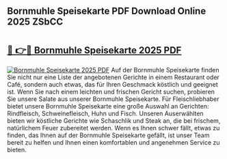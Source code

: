 ## Bornmuhle Speisekarte PDF Download Online 2025 ZSbCC

# <h2><a href="http://gcc0lam.nevu.top/?p=Bornmuhle+Speisekarte">🔗 👉🔴 Bornmuhle Speisekarte 2025 PDF</a></h2>

[![Bornmuhle Speisekarte 2025 PDF](https://i.imgur.com/dBaPXMq.png)](http://gcc0lam.nevu.top/?p=Bornmuhle+Speisekarte)
Auf der Bornmuhle Speisekarte finden Sie nicht nur eine Liste der angebotenen Gerichte in einem Restaurant oder Café, sondern auch etwas, das für Ihren Geschmack köstlich und geeignet ist. Wenn Sie nach einem leichten und frischen Gericht suchen, probieren Sie unsere Salate aus unserer Bornmuhle Speisekarte. Für Fleischliebhaber bietet unsere Bornmuhle Speisekarte eine große Auswahl an Gerichten: Rindfleisch, Schweinefleisch, Huhn und Fisch. Unseren Auserwählten bieten wir köstliche Gerichte wie Schaschlik und Steak an, die bei frischem, natürlichem Feuer zubereitet werden. Wenn es Ihnen schwer fällt, etwas zu finden, das Ihnen auf der Bornmuhle Speisekarte gefällt, ist unser Team bereit zu helfen und Ihnen einen komfortablen und angenehmen Service zu bieten.
